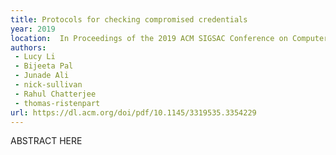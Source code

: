 ```yaml
---
title: Protocols for checking compromised credentials
year: 2019
location:  In Proceedings of the 2019 ACM SIGSAC Conference on Computer and Communications Security, pp. 1387-1403. 2019.
authors: 
 - Lucy Li
 - Bijeeta Pal
 - Junade Ali
 - nick-sullivan
 - Rahul Chatterjee
 - thomas-ristenpart
url: https://dl.acm.org/doi/pdf/10.1145/3319535.3354229
---
```


ABSTRACT HERE